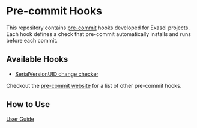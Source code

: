 # Pre-commit Hooks

This repository contains [pre-commit](https://pre-commit.com/) hooks developed for Exasol projects.
Each hook defines a check that pre-commit automatically installs and runs before each commit.

## Available Hooks

 * [SerialVersionUID change checker](serialVersionUIDChangeChecker/README.md)
 
 Checkout the [pre-commit website](https://pre-commit.com/hooks.html) for a list of other pre-commit hooks.
 
## How to Use
 
 [User Guide](doc/user_guide/user_guide.md)


  
 
 
